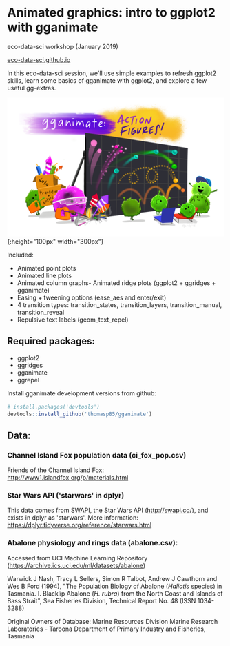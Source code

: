 # Animated graphics: intro to ggplot2 with gganimate
eco-data-sci workshop (January 2019)

[eco-data-sci.github.io](eco-data-sci.github.io)

In this eco-data-sci session, we'll use simple examples to refresh ggplot2 skills, learn some basics of gganimate with ggplot2, and explore a few useful gg-extras. 

![gganimate_fireworks_small](gganimate_fireworks_small.png){:height="100px" width="300px"}


Included:

- Animated point plots
- Animated line plots
- Animated column graphs- Animated ridge plots (ggplot2 + ggridges + gganimate)
- Easing + tweening options (ease_aes and enter/exit)
- 4 transition types: transition_states, transition_layers, transition_manual, transition_reveal
- Repulsive text labels (geom_text_repel)


## Required packages: 

- ggplot2
- ggridges 
- gganimate
- ggrepel

Install gganimate development versions from github:

```r
# install.packages('devtools')
devtools::install_github('thomasp85/gganimate')
```

## Data: 

### Channel Island Fox population data (ci_fox_pop.csv)

Friends of the Channel Island Fox: <http://www1.islandfox.org/p/materials.html>

### Star Wars API ('starwars' in dplyr)

This data comes from SWAPI, the Star Wars API (<http://swapi.co/>), and exists in dplyr as 'starwars'. 
More information: <https://dplyr.tidyverse.org/reference/starwars.html>

### Abalone physiology and rings data (abalone.csv): 

Accessed from UCI Machine Learning Repository (<https://archive.ics.uci.edu/ml/datasets/abalone>)

Warwick J Nash, Tracy L Sellers, Simon R Talbot, Andrew J Cawthorn and Wes B Ford (1994), "The Population Biology of Abalone (_Haliotis_ species) in Tasmania. I. Blacklip Abalone (_H. rubra_) from the North Coast and Islands of Bass Strait", Sea Fisheries Division, Technical Report No. 48 (ISSN 1034-3288)

Original Owners of Database:
Marine Resources Division
Marine Research Laboratories - Taroona
Department of Primary Industry and Fisheries, Tasmania

